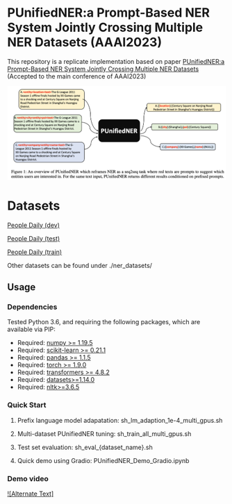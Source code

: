 # PUnifiedNER:a Prompt-Based NER System Jointly Crossing Multiple NER Datasets (AAAI2023)

This repository is a replicate implementation based on paper [PUnifiedNER:a Prompt-Based NER System Jointly Crossing Multiple NER Datasets](https://arxiv.org/abs/2211.14838) (Accepted to the main conference of AAAI2023)

![overview](./plots/punifiedner.png)

# Datasets

[People Daily (dev)](https://drive.google.com/file/d/174xsXuP1BsT8PsLUM0OkyMOZKtxICe0G/view?usp=sharing)

[People Daily (test)](https://drive.google.com/file/d/1qoPjyB9GGl6PSTdWkSzKQtYe_42qMZBW/view?usp=sharing)

[People Daily (train)](https://drive.google.com/file/d/1Vw0C92qgQrQcg5-pyNiB-1HAD_uPjECr/view?usp=sharing)

Other datasets can be found under ./ner_datasets/

## Usage

### Dependencies
Tested Python 3.6, and requiring the following packages, which are available via PIP:

* Required: [numpy >= 1.19.5](http://www.numpy.org/)
* Required: [scikit-learn >= 0.21.1](http://scikit-learn.org/stable/)
* Required: [pandas >= 1.1.5](https://pandas.pydata.org/)
* Required: [torch >= 1.9.0](https://pytorch.org/)
* Required: [transformers >= 4.8.2](https://huggingface.co/transformers/)
* Required: [datasets>=1.14.0](https://huggingface.co/docs/datasets/index)
* Required: [nltk>=3.6.5](https://www.nltk.org/)

### Quick Start

1. Prefix language model adapatation: sh_lm_adaption_1e-4_multi_gpus.sh

2. Multi-dataset PUnifiedNER tuning: sh_train_all_multi_gpus.sh

3. Test set evaluation: sh_eval_{dataset_name}.sh

4. Quick demo using Gradio: PUnifiedNER_Demo_Gradio.ipynb


### Demo video

[![Alternate Text]]({[video-url](https://drive.google.com/file/d/1510IVMpMp8AF01817iABxe2Pf3eUOE2p/view?usp=sharing)} "Link Title")

